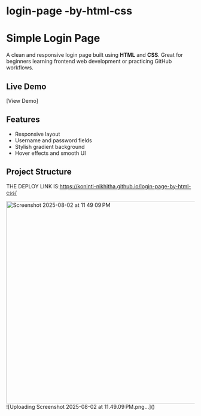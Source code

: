 # login-page   -by-html-css

#  Simple Login Page

A clean and responsive login page built using **HTML** and **CSS**. Great for beginners learning frontend web development or practicing GitHub workflows.

## Live Demo
[View Demo]
##  Features
- Responsive layout
- Username and password fields
- Stylish gradient background
- Hover effects and smooth UI

##  Project Structure

THE DEPLOY LINK IS:https://koninti-nikhitha.github.io/login-page-by-html-css/

<img width="1154" height="542" alt="Screenshot 2025-08-02 at 11 49 09 PM" src="https://github.com/user-attachments/assets/799aa2b3-2c20-4748-9128-0f1d6c58c03a" />
![Uploading Screenshot 2025-08-02 at 11.49.09 PM.png…]()



